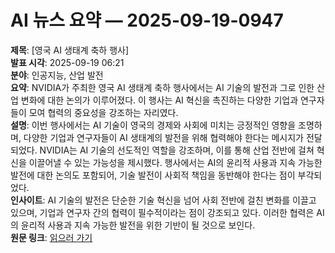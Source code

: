 # AI 뉴스 요약 — 2025-09-19-0947

**제목**: [영국 AI 생태계 축하 행사]  
**발표 시각**: 2025-09-19 06:21  
**분야**: 인공지능, 산업 발전  
**요약**: NVIDIA가 주최한 영국 AI 생태계 축하 행사에서는 AI 기술의 발전과 그로 인한 산업 변화에 대한 논의가 이루어졌다. 이 행사는 AI 혁신을 촉진하는 다양한 기업과 연구자들이 모여 협력의 중요성을 강조하는 자리였다.  
**설명**: 이번 행사에서는 AI 기술이 영국의 경제와 사회에 미치는 긍정적인 영향을 조명하며, 다양한 기업과 연구자들이 AI 생태계의 발전을 위해 협력해야 한다는 메시지가 전달되었다. NVIDIA는 AI 기술의 선도적인 역할을 강조하며, 이를 통해 산업 전반에 걸쳐 혁신을 이끌어낼 수 있는 가능성을 제시했다. 행사에서는 AI의 윤리적 사용과 지속 가능한 발전에 대한 논의도 포함되어, 기술 발전이 사회적 책임을 동반해야 한다는 점이 부각되었다.  
**인사이트**: AI 기술의 발전은 단순한 기술 혁신을 넘어 사회 전반에 걸친 변화를 이끌고 있으며, 기업과 연구자 간의 협력이 필수적이라는 점이 강조되고 있다. 이러한 협력은 AI의 윤리적 사용과 지속 가능한 발전을 위한 기반이 될 것으로 보인다.  
**원문 링크**: [읽으러 가기](https://blogs.nvidia.com/blog/uk-ai-ecosystem-celebration/)